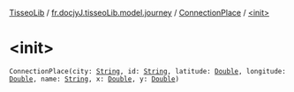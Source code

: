 [TisseoLib](../../index.md) / [fr.docjyJ.tisseoLib.model.journey](../index.md) / [ConnectionPlace](index.md) / [&lt;init&gt;](./-init-.md)

# &lt;init&gt;

`ConnectionPlace(city: `[`String`](https://kotlinlang.org/api/latest/jvm/stdlib/kotlin/-string/index.html)`, id: `[`String`](https://kotlinlang.org/api/latest/jvm/stdlib/kotlin/-string/index.html)`, latitude: `[`Double`](https://kotlinlang.org/api/latest/jvm/stdlib/kotlin/-double/index.html)`, longitude: `[`Double`](https://kotlinlang.org/api/latest/jvm/stdlib/kotlin/-double/index.html)`, name: `[`String`](https://kotlinlang.org/api/latest/jvm/stdlib/kotlin/-string/index.html)`, x: `[`Double`](https://kotlinlang.org/api/latest/jvm/stdlib/kotlin/-double/index.html)`, y: `[`Double`](https://kotlinlang.org/api/latest/jvm/stdlib/kotlin/-double/index.html)`)`